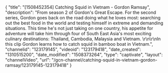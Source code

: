 {
    "title": "[1508452354] Catching Squid in Vietnam - Gordon Ramsay",
    "description": "From season 2 of Gordon's Great Escape. For the second series, Gordon goes back on the road doing what he loves most: searching out the best food in the world and testing himself in extreme and demanding situations. This time he's not just taking on one country, his appetite for adventure will take him through four of South East Asia's most exciting culinary destinations: Thailand, Cambodia, Malaysia and Vietnam. \r\n\r\nIn this clip Gordon learns how to catch squid in bamboo boat in Vietnam.",
    "channelid": "123179145",
    "videoid": "123179418",
    "date_created": "1310515200",
    "date_modified": "1508373264",
    "type": "captivate",
    "layout": "channelVideo",
    "url": "\/gcn-channel\/catching-squid-in-vietnam-gordon-ramsay\/123179145-123179418"
}